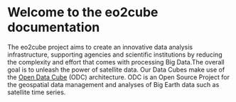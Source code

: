 # Welcome to the eo2cube documentation

The eo2cube project aims to create an innovative data analysis infrastructure, supporting agencies and scientific institutions by reducing the complexity and effort that comes with processing Big Data.The overall goal is to unleash the power of satellite data. Our Data Cubes make use of the [Open Data Cube](https://www.opendatacube.org/) (ODC) architecture. ODC is an Open Source Project for the geospatial data management and analyses of Big Earth data such as satellite time series. 


```{tableofcontents}
```
